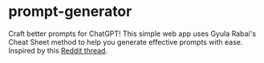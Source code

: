 # prompt-generator
Craft better prompts for ChatGPT! This simple web app uses Gyula Rabai's Cheat Sheet method to help you generate effective prompts with ease. Inspired by this [Reddit thread](https://www.reddit.com/r/ChatGPTPro/comments/1iog0my/chatgpt_cheat_sheet_this_is_how_i_use_chatgpt/).
